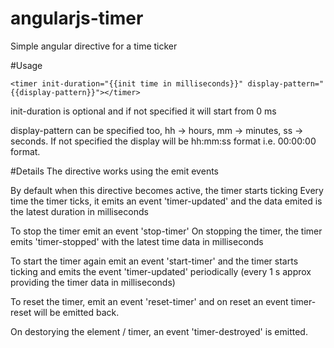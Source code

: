 # angularjs-timer
Simple angular directive for a time ticker

#Usage
```
<timer init-duration="{{init time in milliseconds}}" display-pattern="{{display-pattern}}"></timer>
```
init-duration is optional and if not specified it will start from 0 ms

display-pattern can be specified too, hh -> hours, mm -> minutes, ss -> seconds. If not specified the display will be hh:mm:ss format i.e. 00:00:00 format.

#Details
The directive works using the emit events

By default when this directive becomes active, the timer starts ticking
Every time the timer ticks, it emits an event 'timer-updated' and the data emited is the latest duration in milliseconds

To stop the timer emit an event 'stop-timer'
On stopping the timer, the timer emits 'timer-stopped' with the latest time data in milliseconds

To start the timer again emit an event 'start-timer' and the timer starts ticking and emits the event 'timer-updated' periodically (every 1 s approx providing the timer data in milliseconds)

To reset the timer, emit an event 'reset-timer' and on reset an event timer-reset will be emitted back.

On destorying the element / timer, an event 'timer-destroyed' is emitted.
